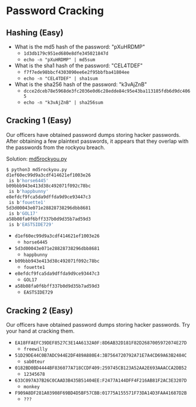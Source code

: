 Password Cracking
=================

Hashing (Easy)
--------------

- What is the md5 hash of the password: "pXuHRDMP"
  - `1d3db179c951ed680e8dfe345021847d`
  - `echo -n "pXuHRDMP" | md5sum`
- What is the sha1 hash of the password: "CEL4TDEF"
  - `f7f7ede98bbcf4303090ee6e2f95bbfba41804ee`
  - `echo -n "CEL4TDEF" | sha1sum`
- What is the sha256 hash of the password: "k3vAjZnB"
  - `dcce2dceb78e5968de3fc2036e0d6c28edde84c95e43ba113185fdb6d9dc4065`
  - `echo -n "k3vAjZnB" | sha256sum`


Cracking 1 (Easy)
-----------------

Our officers have obtained password dumps storing hacker passwords. After obtaining a few plaintext passwords, it appears that they overlap with the passwords from the rockyou breach.

Solution:
[md5rockyou.py](md5rockyou.py)

```bash
$ python3 md5rockyou.py
d1ef60ec99d9a3cdf414621ef1003e26
 is b'horse6445'
b09bbb943e413d38c492071f092c78bc
 is b'happbunny'
e8efdcf9fca5da9dffda9d9ce93447c3
 is b'fouette1'
5d3d00043e071e28828738296dbb8681
 is b'GOL17'
a58b08fa0f6bff337b0d9d35b7ad59d3
 is b'EASTSIDE729'
 ```

- `d1ef60ec99d9a3cdf414621ef1003e26`
  - `horse6445`
- `5d3d00043e071e28828738296dbb8681`
  - `happbunny`
- `b09bbb943e413d38c492071f092c78bc`
  - `fouette1`
- `e8efdcf9fca5da9dffda9d9ce93447c3`
  - `GOL17`
- `a58b08fa0f6bff337b0d9d35b7ad59d3`
  - `EASTSIDE729`


Cracking 2 (Easy)
-----------------

Our officers have obtained password dumps storing hacker passwords. Try your hand at cracking them.

- `EA18FFAEFC39DEF8527C3E14A6132A0F:8D6AB32D181F82D2687005972074E27D`
  - `freewilly`
- `51D29DE44C0B7ADC944E2DF489A880E4:3B7564720792A71E7A4CD69A63B2484C`
  - `sab0teur`
- `0182BD0BD4444BF836077A718CCDF409:259745CB123A52AA2E693AAACCA2DB52`
  - `12345678`
- `633C097A37B26C0CAAD3B435B51404EE:F2477A144DFF4F216AB81F2AC3E3207D`
  - `monkey`
- `F909A8DF281A03908F69BD4D5BF57CBB:01775A155571F73DA14D3FAA41687D2B`
  - `???`
